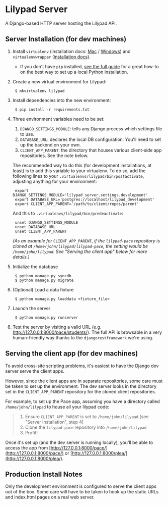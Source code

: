 # Lilypad Server

A Django-based HTTP server hosting the Lilypad API.

## Server Installation (for dev machines)

1.  Install `virtualenv` (installation docs: [Mac](http://docs.python-guide.org/en/latest/starting/install/osx/#virtualenv) / [Windows](http://docs.python-guide.org/en/latest/starting/install/win/#virtualenv)) and `virtualenvwrapper` ([installation docs](http://virtualenvwrapper.readthedocs.org/en/latest/install.html)).
    - If you don't have `pip` installed, [see the full guide](http://docs.python-guide.org/en/latest/#getting-started)
      for a great how-to on the best way to set up a local Python installation.

2. Create a new virtual environment for Lilypad:

        $ mkvirtualenv lilypad

3. Install dependencies into the new environment:

        $ pip install -r requirements.txt

4. Three environment variables need to be set:
    1. `DJANGO_SETTINGS_MODULE`: tells any Django process which settings file to use.
    2. `DATABASE_URL`: declares the local DB configuration. You'll need to set up the backend on your own.
    3. `CLIENT_APP_PARENT`: the directory that houses various client-side app repositories. See the note below.

    The recommended way to do this (for development installations, at least) is to add this variable to your virtualenv. To do so, add the following lines to your `.virtualenvs/lilypad/bin/postactivate`, adjusting anything for your environment:

        export DJANGO_SETTINGS_MODULE='lilypad_server.settings.development'
        export DATABASE_URL='postgres://localhost/lilypad_development'
        export CLIENT_APP_PARENT='/path/to/client/repos/parent'

    And this to `.virtualenvs/lilypad/bin/predeactivate`:

        unset DJANGO_SETTINGS_MODULE
        unset DATABASE_URL
        unset CLIENT_APP_PARENT

    _(As an example for_ `CLIENT_APP_PARENT`, _if the `lilypad-pace` repository is cloned at `/home/john/lilypad/lilypad-pace`, the setting would be `/home/john/lilypad`. See "Serving the client app" below for more details.)_

5. Initialize the database

        $ python manage.py syncdb
        $ python manage.py migrate

6. (Optional) Load a data fixture

        $ python manage.py loaddata <fixture_file>

7. Launch the server

        $ python manage.py runserver

8. Test the server by visiting a valid URL (e.g. http://127.0.0.1:8000/pace/students/). The full API is browsable in a very human-friendly way thanks to the `djangorestframework` we're using.

## Serving the client app (for dev machines)

To avoid cross-site scripting problems, it's easiest to have the Django dev server serve the client apps.

However, since the client apps are in separate repositories, some care must be taken to set up the
environment. The dev server looks in the directory set in the `CLIENT_APP_PARENT` repository for the
cloned client repositories.

For example, to set up the Pace app, assuming you have a directory called `/home/john/lilypad` to house
all your lilypad code:

> 1. Ensure `CLIENT_APP_PARENT` is set to `/home/john/lilypad` (see "Server Installation", step 4)
> 2. Clone the `lilypad-pace` repository into `/home/john/lilypad`
> 3. Profit!

Once it's set up (and the dev server is running locally), you'll be able to access the app from [http://127.0.0.1:8000/pace/](http://127.0.0.1:8000/pace/) or [http://127.0.0.1:8000/plea/](http://127.0.0.1:8000/plea/).

## Production Install Notes

Only the development environment is configured to serve the client apps out of the box. Some care will have to be taken to hook
up the static URLs and index.html pages on a real web server.
